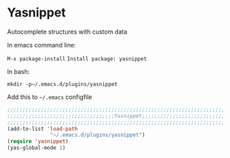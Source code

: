 <!-- TITLE: Snippets -->

# Yasnippet

Autocomplete structures with custom data

In emacs command line:

`M-x package-install`
`Install package: yasnippet`

In bash:

`mkdir -p~/.emacs.d/plugins/yasnippet`

Add this to `~/.emacs` configfile

```lisp
;;;;;;;;;;;;;;;;;;;;;;;;;;;;;;;;;;;;;;;;;;;;;;;;;;;;;;;;;;;;;;;;;;;;;;;;;;;;;;;;;
;;;;;;;;;;;;;;;;;;;;;;;;;;;;;;;;;;;Yasnippet;;;;;;;;;;;;;;;;;;;;;;;;;;;;;;;;;;;;;
;;;;;;;;;;;;;;;;;;;;;;;;;;;;;;;;;;;;;;;;;;;;;;;;;;;;;;;;;;;;;;;;;;;;;;;;;;;;;;;;;
(add-to-list 'load-path
              "~/.emacs.d/plugins/yasnippet")
(require 'yasnippet)
(yas-global-mode 1)
```
